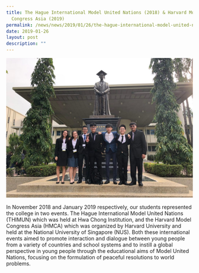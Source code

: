 ```yaml
---
title: The Hague International Model United Nations (2018) & Harvard Model
  Congress Asia (2019)
permalink: /news/news/2019/01/26/the-hague-international-model-united-nations-2018/
date: 2019-01-26
layout: post
description: ""
---
```

![](/images/Hague%20International%20Model%20United%20Nations.jpg)

In November 2018 and January 2019 respectively, our students represented the college in two events. The Hague International Model United Nations (THIMUN) which was held at Hwa Chong Institution, and the Harvard Model Congress Asia (HMCA) which was organized by Harvard University and held at the National University of Singapore (NUS). Both these international events aimed to promote interaction and dialogue between young people from a variety of countries and school systems and to instill a global perspective in young people through the educational aims of Model United Nations, focusing on the formulation of peaceful resolutions to world problems.